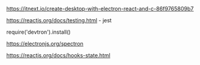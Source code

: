 https://itnext.io/create-desktop-with-electron-react-and-c-86f9765809b7

https://reactjs.org/docs/testing.html - jest

require('devtron').install()

https://electronjs.org/spectron

https://reactjs.org/docs/hooks-state.html